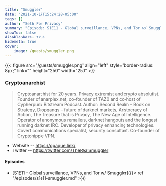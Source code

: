 ```yaml
---
title: "Smuggler"
date: "2021-10-17T15:24:28-05:00"
tags: []
author: "Seth For Privacy"
summary: "Episode: S1E11 - Global surveillance, VPNs, and Tor w/ Smuggler"
showToc: false
disableShare: true
hidemeta: true
cover:
    image: /guests/smuggler.png
---
```


{{< figure src="/guests/smuggler.png" align="left" style="border-radius: 8px;" link="" height="250" width="250" >}}

### Cryptoanarchist

> Cryptoanarchist for 20 years. Privacy extremist and crypto absolutist. Founder of anarplex.net, co-founder of TAZ0 and co-host of Cypherpunk Bitstream Podcast. Author: Second Realm – Book on Strategy, Dropgangs – future of darknet markets, Aristocracy of Action, The Treasure that is Privacy, The New Age of Intelligence. Operator of anonymous remailers, darknet hangouts and the longest running darknet IRC. Developer of privacy enhancing technologies. Covert communications specialist, security consultant. Co-founder of Cryptohippie VPN.

- Website -- https://opaque.link/
- Twitter -- https://twitter.com/TheRealSmuggler

#### Episodes

- [S1E11 - Global surveillance, VPNs, and Tor w/ Smuggler]({{< ref "/episodes/s1e11-smuggler.md" >}})
